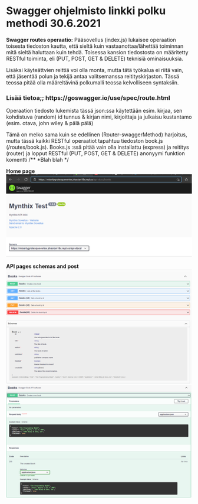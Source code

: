 <H1> Swagger ohjelmisto linkki polku methodi 30.6.2021</H1>

<b>Swagger routes operaatio:</b>
Pääsovellus (index.js) lukaisee operaation toisesta tiedoston kautta, että sieltä kuin vastaanottaa/lähettää toiminnan mitä sieltä haluttaan kuin tehdä. Toisessa kansion tiedostosta on määritetty RESTful toiminta, eli (PUT, POST, GET & DELETE) teknisiä ominaisuuksia. 

Lisäksi käyteättvien reittiä voi olla monta, mutta tätä työkalua ei riitä vain, että jäsentää polun ja tekijä antaa valitsemanssa reitityskirjaston. Tässä teossa pitää olla määreltävinä polkumalli teossa kelvolliseen syntaksiin.

<H3> Lisää tietoa;; https://goswagger.io/use/spec/route.html </H3>

Operaation tiedosto lukemista tässä json:ssa käytettään esim. kirjaa, sen kohdistuva (random) id tunnus & kirjan nimi, kirjoittaja ja julkaisu kustantamo (esim. otava, john wiley & pälä pälä)

Tämä on melko sama kuin se edellinen (Router-swaggerMethod) harjoitus, mutta tässä kaikki RESTful operaatiot tapahtuu tiedoston book.js (/routes/book.js). Books.js :ssä pitää vain olla installattu (express) ja reititys (router) ja lopput RESTful (PUT, POST, GET & DELETE) anonyymi funktion komentti /** *Blah blah */

<b>Home page</b><br>
![Alt text](images/Node-Swagger-1.PNG?raw=true "None")

<b>API pages schemas and post </b>
![Alt text](images/Node-Swagger-2.PNG?raw=true "None")
![Alt text](images/Node-Swagger-3.PNG?raw=true "None")

